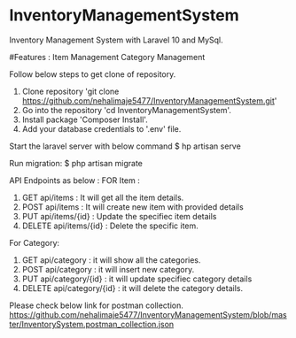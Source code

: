 # InventoryManagementSystem

Inventory Management System with Laravel 10 and MySql.

#Features : 
Item Management
Category Management

Follow below steps to get clone of repository.

1. Clone repository 'git clone https://github.com/nehalimaje5477/InventoryManagementSystem.git'
2. Go into the repository 'cd InventoryManagementSystem'.
3. Install package 'Composer Install'.
4. Add your database credentials to '.env' file.

Start the laravel server with below command
$ hp artisan serve

Run migration:
$ php artisan migrate

API Endpoints as below :
FOR Item :
1. GET api/items : It will get all the item details.
2. POST api/items : It will create new item with provided details
3. PUT api/items/{id} : Update the specifiec item details
4. DELETE api/items/{id} : Delete the specific item.

For Category:
1. GET api/category : it will show all the categories.
2. POST api/category : it will insert new category.
3. PUT api/category/{id} : it will update specifiec category details
4. DELETE api/category/{id} : it will delete the category details. 

Please check below link for postman collection.
https://github.com/nehalimaje5477/InventoryManagementSystem/blob/master/InventorySystem.postman_collection.json



